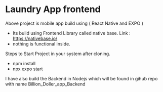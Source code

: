 # Laundry App frontend

Above project is mobile app build using ( React Native and EXPO ) 
- Its build using Frontend Library called native base. Link : https://nativebase.io/
- nothing is functional inside. 

Steps to Start Project in your system after cloning.
- npm install
- npx expo start

I have also build the Backend in Nodejs which will be found in gihub repo with name Billion_Doller_app_Backend
